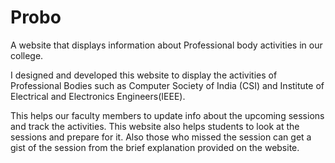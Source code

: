 # Probo
A website that displays information about Professional body activities in our college.

I designed and developed this website to display the activities of Professional Bodies such as Computer Society of India (CSI) and Institute of Electrical and Electronics Engineers(IEEE).

This helps our faculty members to update info about the upcoming sessions and track the activities.
This website also helps students to look at the sessions and prepare for it. Also those who missed the session can get a gist of the session from the brief explanation provided on the website.

